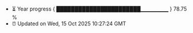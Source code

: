 - ⏳ Year progress { ███████████████████████▁▁▁▁▁▁▁ } 78.75 %
- ⏰ Updated on Wed, 15 Oct 2025 10:27:24 GMT

